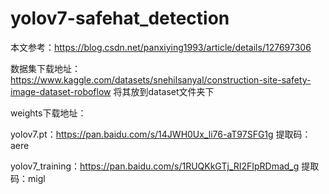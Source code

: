 # yolov7-safehat_detection

本文参考：https://blog.csdn.net/panxiying1993/article/details/127697306

数据集下载地址：https://www.kaggle.com/datasets/snehilsanyal/construction-site-safety-image-dataset-roboflow 将其放到dataset文件夹下

weights下载地址：

yolov7.pt：https://pan.baidu.com/s/14JWH0Ux_li76-aT97SFG1g 提取码：aere 

yolov7_training：https://pan.baidu.com/s/1RUQKkGTj_RI2FIpRDmad_g 提取码：migl 
